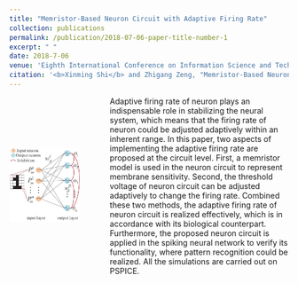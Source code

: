 ```yaml
---
title: "Memristor-Based Neuron Circuit with Adaptive Firing Rate"
collection: publications
permalink: /publication/2018-07-06-paper-title-number-1
excerpt: " "
date: 2018-7-06
venue: 'Eighth International Conference on Information Science and Technology (ICIST)'
citation: '<b>Xinming Shi</b> and Zhigang Zeng, "Memristor-Based Neuron Circuit with Adaptive Firing Rate," <i>2018 Eighth International Conference on Information Science and Technology (ICIST)</i>, Cordoba, Granada, and Seville, Spain, 2018, pp. 176-181, doi: 10.1109/ICIST.2018.8426182.'
---
```

<div style='display: flex; align-items: center;'>
  <div style='flex: 1;'>
    <img src='https://github.com/embeddedsky/xinmingshi.github.io/raw/master/images/paper1.jpg' alt="Memristor-Based Neuron Circuit" style='width: 80%;'>
  </div>
  <div style='flex: 2; margin-left: 20px;'>
    <div>Adaptive firing rate of neuron plays an indispensable role in stabilizing the neural system, which means that the firing rate of neuron could be adjusted adaptively within an inherent range. In this paper, two aspects of implementing the adaptive firing rate are proposed at the circuit level. First, a memristor model is used in the neuron circuit to represent membrane sensitivity. Second, the threshold voltage of neuron
circuit can be adjusted adaptively to change the firing rate. Combined these two methods, the adaptive firing rate of neuron circuit is realized effectively, which is in accordance with its biological counterpart. Furthermore, the proposed neuron circuit is applied in the spiking neural network to verify its functionality, where pattern recognition could be realized. All the simulations are carried out on PSPICE.</div>
  </div>
</div>
